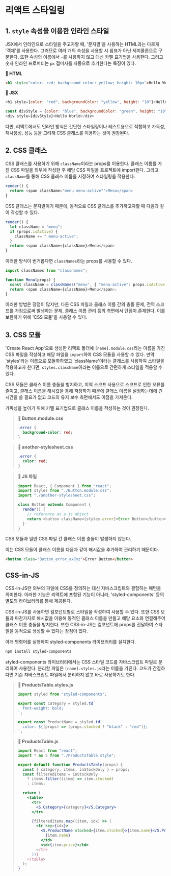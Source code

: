 # 리액트 스타일링

## 1. `style` 속성을 이용한 인라인 스타일

JSX에서 인라인으로 스타일을 주고자할 때, '문자열'을 사용하는 HTML과는 다르게 '객체'를 사용한다. 그러므로 여러 개의 속성을 사용할 시 쉼표가 아닌 세미콜론으로 구분한다. 또한 속성의 이름에서 `-`를 사용하지 않고 대신 카멜 표기법을 사용한다. 그리고 숫자 인라인 프로퍼티는 `px` 접미사를 자동으로 추가한다는 특징이 있다.

**📌 HTML**

```html
<h1 style="color: red; background-color: yellow; height: 10px">Hello World</h1>
```

**📌 JSX**

```js
<h1 style={color: "red", backgroundColor: "yellow", height: "10"}>Hello World</h1>

const divStyle = {color: "blue", backgroundColor: "green", height: "10"};
<div style={divStyle}>Hello World</div>
```

다만, 리액트에서도 인라인 방식은 간단한 스타일링이나 테스트용으로 적합하고 가독성, 재사용성, 성능 등을 고려해 CSS 클래스를 이용하는 것이 권장된다.

## 2. CSS 클래스

CSS 클래스를 사용하기 위해 `className`이라는 props를 이용한다. 클래스 이름를 가진 CSS 파일을 외부에 작성한 후 해당 CSS 파일을 프로젝트에 import한다. 그리고 `className`를 통해 CSS 클래스 이름을 지정하여 스타일링을 적용한다.

```js
render() {
  return <span className="menu menu-active"">Menu</span>
}
```

CSS 클래스는 문자열이기 때문에, 동적으로 CSS 클래스를 추가하고자할 때 다음과 같이 작성할 수 있다.

```js
render() {
  let className = "menu";
  if (props.isActive) {
    className += " menu-active";
  }
  return <span className={className}>Menu</span>
}
```

이러한 방식이 번거롭다면 `classNames`라는 props를 사용할 수 있다.

```js
import classNames from "classnames";

function Menu(props) {
  const className = classNames("menu", { "menu-active": props.isActive });
  return <span className={className}>Menu</span>;
}
```

이러한 방법은 장점이 많지만, 다른 CSS 파일과 클래스 이름 간의 충돌 문제, 전역 스코프를 가짐으로써 발생하는 문제, 클래스 이름 관리 등의 측면에서 단점이 존재한다. 이를 보완하기 위해 'CSS 모듈'을 사용할 수 있다.

## 3. CSS 모듈

'Create React App'으로 생성한 리액트 폴더에 `[name].module.css`라는 이름을 가진 CSS 파일을 작성하고 해당 파일을 `import`하여 CSS 모듈을 사용할 수 있다. 만약 'styles'라는 이름으로 모듈화하였고 'className'이라는 클래스를 사용하여 스타일을 적용하고자 한다면, `styles.className`이라는 이름으로 간편하게 스타일을 적용할 수 있다.

CSS 모듈은 클래스 이름 충돌을 방지하고, 지역 스코프 사용으로 스코프로 인한 오류를 줄이고, 클래스 이름을 해시값을 통해 저장하기 때문에 클래스 이름을 설정하는데에 긴 시간을 쓸 필요가 없고 코드의 유지 보수 측면에서도 이점을 가져온다.

가독성을 높이기 위해 카멜 표기법으로 클래스 이름을 작성하는 것이 권장된다.

> **📌 Button.module.css**
>
> ```css
> .error {
>   background-color: red;
> }
> ```

> **📌 another-stylesheet.css**
>
> ```css
> .error {
>   color: red;
> }
> ```

> **📌 JS 파일**
>
> ```js
> import React, { Component } from "react";
> import styles from "./Button.module.css";
> import "./another-stylesheet.css";
>
> class Button extends Component {
>   render() {
>     // reference as a js object
>     return <button className={styles.error}>Error Button</button>;
>   }
> }
> ```

CSS 모듈과 일반 CSS 파일 간 클래스 이름 충돌이 발생하지 않는다.

이는 CSS 모듈이 클래스 이름을 다음과 같이 해시값을 추가하여 관리하기 때문이다.

```html
<button class="Button_error_ax7yz">Error Button</button>
```

## CSS-in-JS

CSS-in-JS란 외부의 파일에 CSS를 정의하는 대신 자바스크립트와 결합하는 패턴을 의미한다. 이러한 기능은 리액트에 포함된 기능이 아니라, 'styled-components' 등의 별도의 라이브러리를 통해 제공된다.

CSS-in-JS를 사용하면 컴포넌트별로 스타일을 작성하여 사용할 수 있다. 또한 CSS 모듈과 마찬가지로 해시값을 이용해 동적인 클래스 이름을 만들고 해당 요소와 연결해주어 클래스 이름 충돌을 방지한다. 또한 CSS-in-JS는 컴포넌트에 props를 전달하여 스타일을 동적으로 생성할 수 있다는 장점이 있다.

아래 명령어를 실행하여 styled-components 라이브러리를 설치한다.

```bash
npm install styled-components
```

styled-components 라이브러리에서는 CSS 스타일 코드를 자바스크립트 파일로 분리하여 사용한다. 분리할 파일은 `[name].styles.js`라는 이름을 가진다. 코드가 간결하다면 기존 자바스크립트 파일에서 분리하지 않고 바로 사용하기도 한다.

> **📌 ProductsTable.styles.js**
>
> ```js
> import styled from "styled-components";
>
> export const Category = styled.td`
>   font-weight: bold;
> `;
>
> export const ProductName = styled.td`
>   color: ${(props) => (props.stocked ? "black" : "red")};
> `;
> ```

> **📌 ProductsTable.js**
>
> ```jsx
> import React from "react";
> import * as S from "./ProductsTable.style";
>
> export default function ProductsTable(props) {
>   const { category, items, inStockOnly } = props;
>   const filteredItems = inStockOnly
>     ? items.filter((item) => item.stocked)
>     : items;
>
>   return (
>     <table>
>       <tr>
>         <S.Category>{category}</S.Category>
>       </tr>
>
>       {filteredItems.map((item, idx) => (
>         <tr key={idx}>
>           <S.ProductName stocked={item.stocked}>{item.name}</S.ProductName>
>             {item.name}
>           </td>
>           <td>{item.price}</td>
>         </tr>
>       ))}
>     </table>
>   );
> }
> ```
